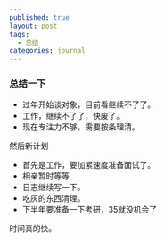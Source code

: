 ```yaml
---
published: true
layout: post
tags:
  - 总结
categories: journal
---
```


### 总结一下

- 过年开始谈对象，目前看继续不了了。
- 工作，继续不了了，快废了。
- 现在专注力不够，需要按条理清。

然后新计划

- 首先是工作，要加紧速度准备面试了。
- 相亲暂时等等
- 日志继续写一下。
- 吃灰的东西清理。
- 下半年要准备一下考研，35就没机会了

时间真的快。




